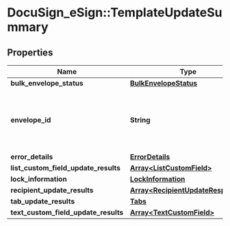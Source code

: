 # DocuSign_eSign::TemplateUpdateSummary

## Properties
Name | Type | Description | Notes
------------ | ------------- | ------------- | -------------
**bulk_envelope_status** | [**BulkEnvelopeStatus**](BulkEnvelopeStatus.md) |  | [optional] 
**envelope_id** | **String** | The envelope ID of the envelope status that failed to post. | [optional] 
**error_details** | [**ErrorDetails**](ErrorDetails.md) |  | [optional] 
**list_custom_field_update_results** | [**Array&lt;ListCustomField&gt;**](ListCustomField.md) |  | [optional] 
**lock_information** | [**LockInformation**](LockInformation.md) |  | [optional] 
**recipient_update_results** | [**Array&lt;RecipientUpdateResponse&gt;**](RecipientUpdateResponse.md) |  | [optional] 
**tab_update_results** | [**Tabs**](Tabs.md) |  | [optional] 
**text_custom_field_update_results** | [**Array&lt;TextCustomField&gt;**](TextCustomField.md) |  | [optional] 


